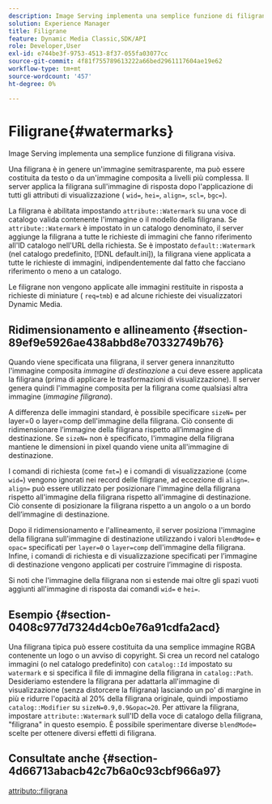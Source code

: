```yaml
---
description: Image Serving implementa una semplice funzione di filigrana visiva.
solution: Experience Manager
title: Filigrane
feature: Dynamic Media Classic,SDK/API
role: Developer,User
exl-id: e744be3f-9753-4513-8f37-055fa03077cc
source-git-commit: 4f81f755789613222a66bed2961117604ae19e62
workflow-type: tm+mt
source-wordcount: '457'
ht-degree: 0%

---
```


# Filigrane{#watermarks}

Image Serving implementa una semplice funzione di filigrana visiva.

Una filigrana è in genere un&#39;immagine semitrasparente, ma può essere costituita da testo o da un&#39;immagine composita a livelli più complessa. Il server applica la filigrana sull&#39;immagine di risposta dopo l&#39;applicazione di tutti gli attributi di visualizzazione ( `wid=`, `hei=`, `align=`, `scl=`, `bgc=`).

La filigrana è abilitata impostando `attribute::Watermark` su una voce di catalogo valida contenente l&#39;immagine o il modello della filigrana. Se `attribute::Watermark` è impostato in un catalogo denominato, il server aggiunge la filigrana a tutte le richieste di immagini che fanno riferimento all&#39;ID catalogo nell&#39;URL della richiesta. Se è impostato `default::Watermark` (nel catalogo predefinito, [!DNL default.ini]), la filigrana viene applicata a tutte le richieste di immagini, indipendentemente dal fatto che facciano riferimento o meno a un catalogo.

Le filigrane non vengono applicate alle immagini restituite in risposta a richieste di miniature ( `req=tmb`) e ad alcune richieste dei visualizzatori Dynamic Media.

## Ridimensionamento e allineamento {#section-89ef9e5926ae438abbd8e70332749b76}

Quando viene specificata una filigrana, il server genera innanzitutto l&#39;immagine composita *immagine di destinazione* a cui deve essere applicata la filigrana (prima di applicare le trasformazioni di visualizzazione). Il server genera quindi l&#39;immagine composita per la filigrana come qualsiasi altra immagine (*immagine filigrana*).

A differenza delle immagini standard, è possibile specificare `sizeN=` per layer=0 o layer=comp dell&#39;immagine della filigrana. Ciò consente di ridimensionare l’immagine della filigrana rispetto all’immagine di destinazione. Se `sizeN=` non è specificato, l&#39;immagine della filigrana mantiene le dimensioni in pixel quando viene unita all&#39;immagine di destinazione.

I comandi di richiesta (come `fmt=`) e i comandi di visualizzazione (come `wid=`) vengono ignorati nei record delle filigrane, ad eccezione di `align=`. `align=` può essere utilizzato per posizionare l&#39;immagine della filigrana rispetto all&#39;immagine della filigrana rispetto all&#39;immagine di destinazione. Ciò consente di posizionare la filigrana rispetto a un angolo o a un bordo dell’immagine di destinazione.

Dopo il ridimensionamento e l&#39;allineamento, il server posiziona l&#39;immagine della filigrana sull&#39;immagine di destinazione utilizzando i valori `blendMode=` e `opac=` specificati per `layer=0` o `layer=comp` dell&#39;immagine della filigrana. Infine, i comandi di richiesta e di visualizzazione specificati per l’immagine di destinazione vengono applicati per costruire l’immagine di risposta.

Si noti che l&#39;immagine della filigrana non si estende mai oltre gli spazi vuoti aggiunti all&#39;immagine di risposta dai comandi `wid=` e `hei=`.

## Esempio {#section-0408c977d7324d4cb0e76a91cdfa2acd}

Una filigrana tipica può essere costituita da una semplice immagine RGBA contenente un logo o un avviso di copyright. Si crea un record nel catalogo immagini (o nel catalogo predefinito) con `catalog::Id` impostato su `watermark` e si specifica il file di immagine della filigrana in `catalog::Path`. Desideriamo estendere la filigrana per adattarla all&#39;immagine di visualizzazione (senza distorcere la filigrana) lasciando un po&#39; di margine in più e ridurre l&#39;opacità al 20% della filigrana originale, quindi impostiamo `catalog::Modifier` su `sizeN=0.9,0.9&opac=20`. Per attivare la filigrana, impostare `attribute::Watermark` sull&#39;ID della voce di catalogo della filigrana, &quot;filigrana&quot; in questo esempio. È possibile sperimentare diverse `blendMode=` scelte per ottenere diversi effetti di filigrana.

## Consultate anche {#section-4d66713abacb42c7b6a0c93cbf966a97}

[attributo::filigrana](../../../../../is-api/image-catalog/image-serving-api-ref/c-image-catalog-reference/c-attributes-reference/r-watermark.md#reference-942b50acb2dd43a5ae498dc41ea9ac9b)
